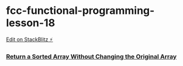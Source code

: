 # fcc-functional-programming-lesson-18

[Edit on StackBlitz ⚡️](https://stackblitz.com/edit/js-mp4rfr)

### [Return a Sorted Array Without Changing the Original Array](https://www.freecodecamp.org/learn/javascript-algorithms-and-data-structures/functional-programming/return-a-sorted-array-without-changing-the-original-array)

